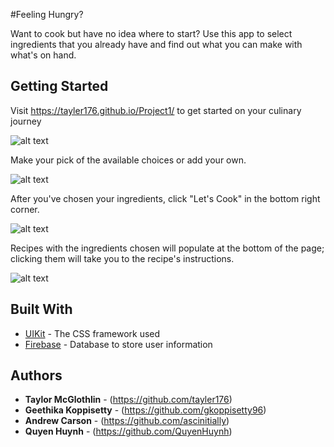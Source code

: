 #Feeling Hungry?

Want to cook but have no idea where to start? Use this app to select ingredients that you already have and find out what you can make with what's on hand. 

## Getting Started

Visit https://tayler176.github.io/Project1/ to get started on your culinary journey

![alt text](https://raw.githubusercontent.com/tayler176/FeelingHungry/g-aesthetics/assets/images/feeling_hungry.png)

Make your pick of the available choices or add your own.

![alt text](https://raw.githubusercontent.com/tayler176/FeelingHungry/g-aesthetics/assets/images/user_choices.png)


After you've chosen your ingredients, click "Let's Cook" in the bottom right corner.

![alt text](https://raw.githubusercontent.com/tayler176/FeelingHungry/g-aesthetics/assets/images/cook_button.png)

Recipes with the ingredients chosen will populate at the bottom of the page; clicking them will take you to the recipe's instructions. 

![alt text](https://raw.githubusercontent.com/tayler176/FeelingHungry/g-aesthetics/assets/images/recipes.png)


## Built With

* [UIKit](https://getuikit.com/docs/) - The CSS framework used
* [Firebase](https://firebase.google.com/) - Database to store user information

## Authors

* **Taylor McGlothlin** - (https://github.com/tayler176)
* **Geethika Koppisetty**  - (https://github.com/gkoppisetty96)
* **Andrew Carson** - (https://github.com/ascinitially)
* **Quyen Huynh** - (https://github.com/QuyenHuynh)